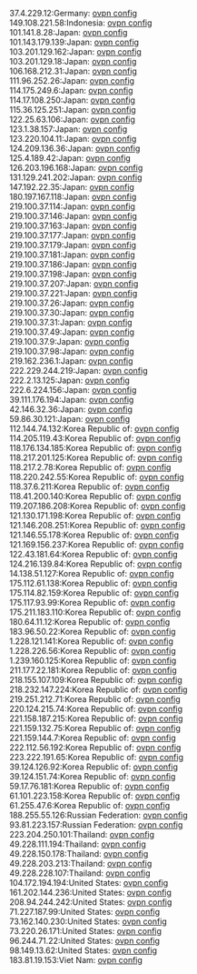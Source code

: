37.4.229.12:Germany: [ovpn config](vpn/37_4_229_12.ovpn)  
149.108.221.58:Indonesia: [ovpn config](vpn/149_108_221_58.ovpn)  
101.141.8.28:Japan: [ovpn config](vpn/101_141_8_28.ovpn)  
101.143.179.139:Japan: [ovpn config](vpn/101_143_179_139.ovpn)  
103.201.129.162:Japan: [ovpn config](vpn/103_201_129_162.ovpn)  
103.201.129.18:Japan: [ovpn config](vpn/103_201_129_18.ovpn)  
106.168.212.31:Japan: [ovpn config](vpn/106_168_212_31.ovpn)  
111.96.252.26:Japan: [ovpn config](vpn/111_96_252_26.ovpn)  
114.175.249.6:Japan: [ovpn config](vpn/114_175_249_6.ovpn)  
114.17.108.250:Japan: [ovpn config](vpn/114_17_108_250.ovpn)  
115.36.125.251:Japan: [ovpn config](vpn/115_36_125_251.ovpn)  
122.25.63.106:Japan: [ovpn config](vpn/122_25_63_106.ovpn)  
123.1.38.157:Japan: [ovpn config](vpn/123_1_38_157.ovpn)  
123.220.104.11:Japan: [ovpn config](vpn/123_220_104_11.ovpn)  
124.209.136.36:Japan: [ovpn config](vpn/124_209_136_36.ovpn)  
125.4.189.42:Japan: [ovpn config](vpn/125_4_189_42.ovpn)  
126.203.196.168:Japan: [ovpn config](vpn/126_203_196_168.ovpn)  
131.129.241.202:Japan: [ovpn config](vpn/131_129_241_202.ovpn)  
147.192.22.35:Japan: [ovpn config](vpn/147_192_22_35.ovpn)  
180.197.167.118:Japan: [ovpn config](vpn/180_197_167_118.ovpn)  
219.100.37.114:Japan: [ovpn config](vpn/219_100_37_114.ovpn)  
219.100.37.146:Japan: [ovpn config](vpn/219_100_37_146.ovpn)  
219.100.37.163:Japan: [ovpn config](vpn/219_100_37_163.ovpn)  
219.100.37.177:Japan: [ovpn config](vpn/219_100_37_177.ovpn)  
219.100.37.179:Japan: [ovpn config](vpn/219_100_37_179.ovpn)  
219.100.37.181:Japan: [ovpn config](vpn/219_100_37_181.ovpn)  
219.100.37.186:Japan: [ovpn config](vpn/219_100_37_186.ovpn)  
219.100.37.198:Japan: [ovpn config](vpn/219_100_37_198.ovpn)  
219.100.37.207:Japan: [ovpn config](vpn/219_100_37_207.ovpn)  
219.100.37.221:Japan: [ovpn config](vpn/219_100_37_221.ovpn)  
219.100.37.26:Japan: [ovpn config](vpn/219_100_37_26.ovpn)  
219.100.37.30:Japan: [ovpn config](vpn/219_100_37_30.ovpn)  
219.100.37.31:Japan: [ovpn config](vpn/219_100_37_31.ovpn)  
219.100.37.49:Japan: [ovpn config](vpn/219_100_37_49.ovpn)  
219.100.37.9:Japan: [ovpn config](vpn/219_100_37_9.ovpn)  
219.100.37.98:Japan: [ovpn config](vpn/219_100_37_98.ovpn)  
219.162.236.1:Japan: [ovpn config](vpn/219_162_236_1.ovpn)  
222.229.244.219:Japan: [ovpn config](vpn/222_229_244_219.ovpn)  
222.2.13.125:Japan: [ovpn config](vpn/222_2_13_125.ovpn)  
222.6.224.156:Japan: [ovpn config](vpn/222_6_224_156.ovpn)  
39.111.176.194:Japan: [ovpn config](vpn/39_111_176_194.ovpn)  
42.146.32.36:Japan: [ovpn config](vpn/42_146_32_36.ovpn)  
59.86.30.121:Japan: [ovpn config](vpn/59_86_30_121.ovpn)  
112.144.74.132:Korea Republic of: [ovpn config](vpn/112_144_74_132.ovpn)  
114.205.119.43:Korea Republic of: [ovpn config](vpn/114_205_119_43.ovpn)  
118.176.134.185:Korea Republic of: [ovpn config](vpn/118_176_134_185.ovpn)  
118.217.201.125:Korea Republic of: [ovpn config](vpn/118_217_201_125.ovpn)  
118.217.2.78:Korea Republic of: [ovpn config](vpn/118_217_2_78.ovpn)  
118.220.242.55:Korea Republic of: [ovpn config](vpn/118_220_242_55.ovpn)  
118.37.6.211:Korea Republic of: [ovpn config](vpn/118_37_6_211.ovpn)  
118.41.200.140:Korea Republic of: [ovpn config](vpn/118_41_200_140.ovpn)  
119.207.186.208:Korea Republic of: [ovpn config](vpn/119_207_186_208.ovpn)  
121.130.171.198:Korea Republic of: [ovpn config](vpn/121_130_171_198.ovpn)  
121.146.208.251:Korea Republic of: [ovpn config](vpn/121_146_208_251.ovpn)  
121.146.55.178:Korea Republic of: [ovpn config](vpn/121_146_55_178.ovpn)  
121.169.156.237:Korea Republic of: [ovpn config](vpn/121_169_156_237.ovpn)  
122.43.181.64:Korea Republic of: [ovpn config](vpn/122_43_181_64.ovpn)  
124.216.139.84:Korea Republic of: [ovpn config](vpn/124_216_139_84.ovpn)  
14.138.51.127:Korea Republic of: [ovpn config](vpn/14_138_51_127.ovpn)  
175.112.61.138:Korea Republic of: [ovpn config](vpn/175_112_61_138.ovpn)  
175.114.82.159:Korea Republic of: [ovpn config](vpn/175_114_82_159.ovpn)  
175.117.93.99:Korea Republic of: [ovpn config](vpn/175_117_93_99.ovpn)  
175.211.183.110:Korea Republic of: [ovpn config](vpn/175_211_183_110.ovpn)  
180.64.11.12:Korea Republic of: [ovpn config](vpn/180_64_11_12.ovpn)  
183.96.50.22:Korea Republic of: [ovpn config](vpn/183_96_50_22.ovpn)  
1.228.121.141:Korea Republic of: [ovpn config](vpn/1_228_121_141.ovpn)  
1.228.226.56:Korea Republic of: [ovpn config](vpn/1_228_226_56.ovpn)  
1.239.160.125:Korea Republic of: [ovpn config](vpn/1_239_160_125.ovpn)  
211.177.22.181:Korea Republic of: [ovpn config](vpn/211_177_22_181.ovpn)  
218.155.107.109:Korea Republic of: [ovpn config](vpn/218_155_107_109.ovpn)  
218.232.147.224:Korea Republic of: [ovpn config](vpn/218_232_147_224.ovpn)  
219.251.212.71:Korea Republic of: [ovpn config](vpn/219_251_212_71.ovpn)  
220.124.215.74:Korea Republic of: [ovpn config](vpn/220_124_215_74.ovpn)  
221.158.187.215:Korea Republic of: [ovpn config](vpn/221_158_187_215.ovpn)  
221.159.132.75:Korea Republic of: [ovpn config](vpn/221_159_132_75.ovpn)  
221.159.144.7:Korea Republic of: [ovpn config](vpn/221_159_144_7.ovpn)  
222.112.56.192:Korea Republic of: [ovpn config](vpn/222_112_56_192.ovpn)  
223.222.191.65:Korea Republic of: [ovpn config](vpn/223_222_191_65.ovpn)  
39.124.126.92:Korea Republic of: [ovpn config](vpn/39_124_126_92.ovpn)  
39.124.151.74:Korea Republic of: [ovpn config](vpn/39_124_151_74.ovpn)  
59.17.76.181:Korea Republic of: [ovpn config](vpn/59_17_76_181.ovpn)  
61.101.223.158:Korea Republic of: [ovpn config](vpn/61_101_223_158.ovpn)  
61.255.47.6:Korea Republic of: [ovpn config](vpn/61_255_47_6.ovpn)  
188.255.55.126:Russian Federation: [ovpn config](vpn/188_255_55_126.ovpn)  
93.81.223.157:Russian Federation: [ovpn config](vpn/93_81_223_157.ovpn)  
223.204.250.101:Thailand: [ovpn config](vpn/223_204_250_101.ovpn)  
49.228.111.194:Thailand: [ovpn config](vpn/49_228_111_194.ovpn)  
49.228.150.178:Thailand: [ovpn config](vpn/49_228_150_178.ovpn)  
49.228.203.213:Thailand: [ovpn config](vpn/49_228_203_213.ovpn)  
49.228.228.107:Thailand: [ovpn config](vpn/49_228_228_107.ovpn)  
104.172.194.194:United States: [ovpn config](vpn/104_172_194_194.ovpn)  
161.202.144.236:United States: [ovpn config](vpn/161_202_144_236.ovpn)  
208.94.244.242:United States: [ovpn config](vpn/208_94_244_242.ovpn)  
71.227.187.99:United States: [ovpn config](vpn/71_227_187_99.ovpn)  
73.162.140.230:United States: [ovpn config](vpn/73_162_140_230.ovpn)  
73.220.26.171:United States: [ovpn config](vpn/73_220_26_171.ovpn)  
96.244.71.22:United States: [ovpn config](vpn/96_244_71_22.ovpn)  
98.149.13.62:United States: [ovpn config](vpn/98_149_13_62.ovpn)  
183.81.19.153:Viet Nam: [ovpn config](vpn/183_81_19_153.ovpn)  
